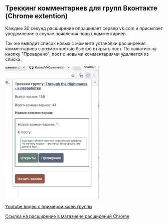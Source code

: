 ## Треккинг комментариев для групп Вконтакте (Chrome extention)


Каждые 30 секунд расширение опрашивает сервер vk.com и присылает уведомление в случае появления новых комментариев.

Так же выводит список новых с момента установки расширения комментариев с возможностью быстро открыть пост. По нажатию на кнопку "Проверено", пост с новыми комментариями удаляется из списка.

<img src="example.png" width=300>

<a href="https://youtu.be/VXwDJo72EEI" target="_blank">Youtube видео с примерои моей группы</a>


<a href="https://chrome.google.com/webstore/detail/%D0%BF%D1%80%D0%BE%D1%81%D0%BB%D1%83%D1%88%D0%BA%D0%B0-%D0%BA%D0%BE%D0%BC%D0%BC%D0%B5%D0%BD%D1%82%D0%B0%D1%80%D0%B8%D0%B5%D0%B2-%D0%B4%D0%BB/ommpjejbgmpbmbjfhgchgdnenchckohm?hl=ru" target="_blank">Ссылка на расширение в магазиене расширений Chrome</a>
